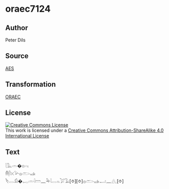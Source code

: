 # oraec7124

## Author

Peter Dils

## Source

[AES](https://github.com/simondschweitzer/aes)

## Transformation

[ORAEC](https://oraec.github.io/)

## License

<a rel="license" href="http://creativecommons.org/licenses/by-sa/4.0/"><img alt="Creative Commons License" style="border-width:0" src="https://i.creativecommons.org/l/by-sa/4.0/88x31.png" /></a><br />This work is licensed under a <a rel="license" href="http://creativecommons.org/licenses/by-sa/4.0/">Creative Commons Attribution-ShareAlike 4.0 International License</a>

## Text

𓇛𓅓𓏛�𓊖𓏏𓏤<br>
𓄟𓋴𓏴𓅪𓐍𓂧𓊛<br>
𓌸𓂋𓀁�𓉻𓏛𓇋𓏠𓈖𓅆𓇋𓂋𓏭𓅯𓄿[⯑][⯑]𓐍𓂧𓊛𓂝𓈖𓂽[⯑]<br>
